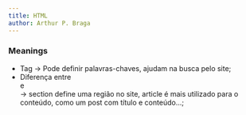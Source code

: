 ```yaml
---
title: HTML
author: Arthur P. Braga
---
```


### Meanings

- Tag <meta> -> Pode definir palavras-chaves, ajudam na busca pelo site;
- Diferença entre <article> e <section> -> section define uma região no site, article é mais utilizado para o conteúdo, como um post com título e conteúdo...;